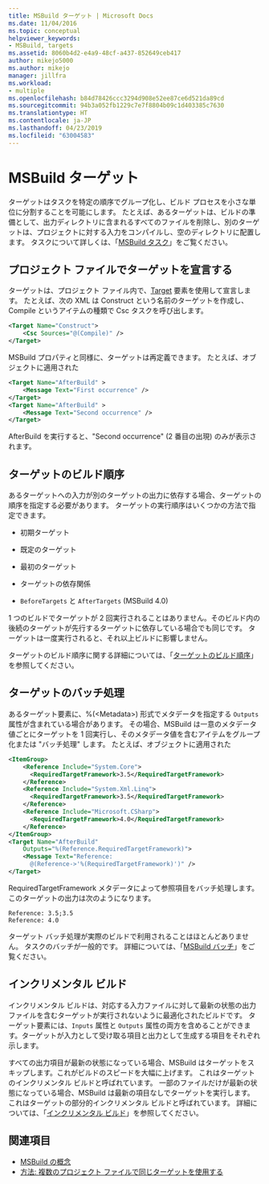 ```yaml
---
title: MSBuild ターゲット | Microsoft Docs
ms.date: 11/04/2016
ms.topic: conceptual
helpviewer_keywords:
- MSBuild, targets
ms.assetid: 8060b4d2-e4a9-48cf-a437-852649ceb417
author: mikejo5000
ms.author: mikejo
manager: jillfra
ms.workload:
- multiple
ms.openlocfilehash: b84d78426ccc3294d908e52ee87ce6d521da89cd
ms.sourcegitcommit: 94b3a052fb1229c7e7f8804b09c1d403385c7630
ms.translationtype: HT
ms.contentlocale: ja-JP
ms.lasthandoff: 04/23/2019
ms.locfileid: "63004583"
---
```

# <a name="msbuild-targets"></a>MSBuild ターゲット
ターゲットはタスクを特定の順序でグループ化し、ビルド プロセスを小さな単位に分割することを可能にします。 たとえば、あるターゲットは、ビルドの準備として、出力ディレクトリに含まれるすべてのファイルを削除し、別のターゲットは、プロジェクトに対する入力をコンパイルし、空のディレクトリに配置します。 タスクについて詳しくは、「[MSBuild タスク](../msbuild/msbuild-tasks.md)」をご覧ください。

## <a name="declare-targets-in-the-project-file"></a>プロジェクト ファイルでターゲットを宣言する
 ターゲットは、プロジェクト ファイル内で、[Target](../msbuild/target-element-msbuild.md) 要素を使用して宣言します。 たとえば、次の XML は Construct という名前のターゲットを作成し、Compile というアイテムの種類で Csc タスクを呼び出します。

```xml
<Target Name="Construct">
    <Csc Sources="@(Compile)" />
</Target>
```

 MSBuild プロパティと同様に、ターゲットは再定義できます。 たとえば、オブジェクトに適用された

```xml
<Target Name="AfterBuild" >
    <Message Text="First occurrence" />
</Target>
<Target Name="AfterBuild" >
    <Message Text="Second occurrence" />
</Target>
```

 AfterBuild を実行すると、"Second occurrence" (2 番目の出現) のみが表示されます。

## <a name="target-build-order"></a>ターゲットのビルド順序
 あるターゲットへの入力が別のターゲットの出力に依存する場合、ターゲットの順序を指定する必要があります。 ターゲットの実行順序はいくつかの方法で指定できます。

- 初期ターゲット

- 既定のターゲット

- 最初のターゲット

- ターゲットの依存関係

- `BeforeTargets` と `AfterTargets` (MSBuild 4.0)

1 つのビルドでターゲットが 2 回実行されることはありません。そのビルド内の後続のターゲットが先行するターゲットに依存している場合でも同じです。 ターゲットは一度実行されると、それ以上ビルドに影響しません。

ターゲットのビルド順序に関する詳細については、「[ターゲットのビルド順序](../msbuild/target-build-order.md)」を参照してください。

## <a name="target-batching"></a>ターゲットのバッチ処理
あるターゲット要素に、%(\<Metadata>) 形式でメタデータを指定する `Outputs` 属性が含まれている場合があります。 その場合、MSBuild は一意のメタデータ値ごとにターゲットを 1 回実行し、そのメタデータ値を含むアイテムをグループ化または "バッチ処理" します。 たとえば、オブジェクトに適用された

```xml
<ItemGroup>
    <Reference Include="System.Core">
      <RequiredTargetFramework>3.5</RequiredTargetFramework>
    </Reference>
    <Reference Include="System.Xml.Linq">
      <RequiredTargetFramework>3.5</RequiredTargetFramework>
    </Reference>
    <Reference Include="Microsoft.CSharp">
      <RequiredTargetFramework>4.0</RequiredTargetFramework>
    </Reference>
</ItemGroup>
<Target Name="AfterBuild"
    Outputs="%(Reference.RequiredTargetFramework)">
    <Message Text="Reference:
      @(Reference->'%(RequiredTargetFramework)')" />
</Target>
```

 RequiredTargetFramework メタデータによって参照項目をバッチ処理します。 このターゲットの出力は次のようになります。

```
Reference: 3.5;3.5
Reference: 4.0
```

 ターゲット バッチ処理が実際のビルドで利用されることはほとんどありません。 タスクのバッチが一般的です。 詳細については、「[MSBuild バッチ](../msbuild/msbuild-batching.md)」をご覧ください。

## <a name="incremental-builds"></a>インクリメンタル ビルド
 インクリメンタル ビルドは、対応する入力ファイルに対して最新の状態の出力ファイルを含むターゲットが実行されないように最適化されたビルドです。 ターゲット要素には、`Inputs` 属性と `Outputs` 属性の両方を含めることができます。ターゲットが入力として受け取る項目と出力として生成する項目をそれぞれ示します。

 すべての出力項目が最新の状態になっている場合、MSBuild はターゲットをスキップします。これがビルドのスピードを大幅に上げます。 これはターゲットのインクリメンタル ビルドと呼ばれています。 一部のファイルだけが最新の状態になっている場合、MSBuild は最新の項目なしでターゲットを実行します。 これはターゲットの部分的インクリメンタル ビルドと呼ばれています。 詳細については、「[インクリメンタル ビルド](../msbuild/incremental-builds.md)」を参照してください。

## <a name="see-also"></a>関連項目
- [MSBuild の概念](../msbuild/msbuild-concepts.md)
- [方法: 複数のプロジェクト ファイルで同じターゲットを使用する](../msbuild/how-to-use-the-same-target-in-multiple-project-files.md)